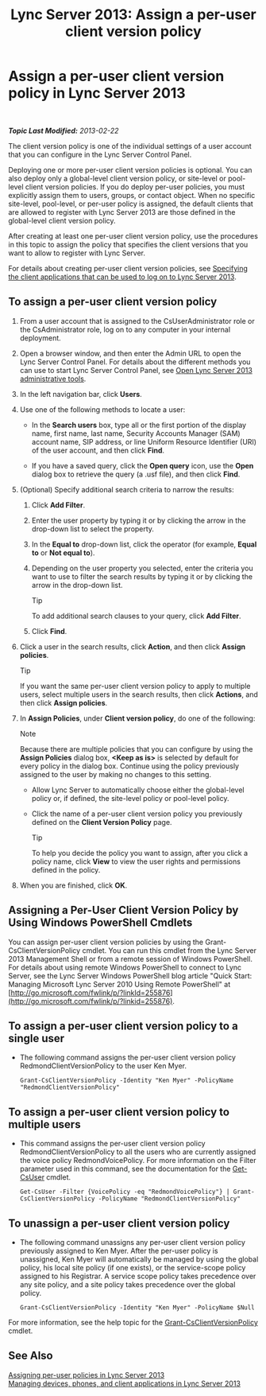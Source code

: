 ﻿---
title: 'Lync Server 2013: Assign a per-user client version policy'
TOCTitle: Assign a per-user client version policy
ms:assetid: f7e8ba2f-62dc-4e7d-8b63-682986f10240
ms:mtpsurl: https://technet.microsoft.com/en-us/library/Gg182607(v=OCS.15)
ms:contentKeyID: 48185868
ms.date: 07/23/2014
mtps_version: v=OCS.15
---

<div data-xmlns="http://www.w3.org/1999/xhtml">

<div class="topic" data-xmlns="http://www.w3.org/1999/xhtml" data-msxsl="urn:schemas-microsoft-com:xslt" data-cs="http://msdn.microsoft.com/en-us/">

<div data-asp="http://msdn2.microsoft.com/asp">

# Assign a per-user client version policy in Lync Server 2013

</div>

<div id="mainSection">

<div id="mainBody">

<span> </span>

_**Topic Last Modified:** 2013-02-22_

The client version policy is one of the individual settings of a user account that you can configure in the Lync Server Control Panel.

Deploying one or more per-user client version policies is optional. You can also deploy only a global-level client version policy, or site-level or pool-level client version policies. If you do deploy per-user policies, you must explicitly assign them to users, groups, or contact object. When no specific site-level, pool-level, or per-user policy is assigned, the default clients that are allowed to register with Lync Server 2013 are those defined in the global-level client version policy.

After creating at least one per-user client version policy, use the procedures in this topic to assign the policy that specifies the client versions that you want to allow to register with Lync Server.

For details about creating per-user client version policies, see [Specifying the client applications that can be used to log on to Lync Server 2013](lync-server-2013-specifying-the-client-applications-that-can-be-used-to-log-on-to-lync-server-2013.md).

<div>

## To assign a per-user client version policy

1.  From a user account that is assigned to the CsUserAdministrator role or the CsAdministrator role, log on to any computer in your internal deployment.

2.  Open a browser window, and then enter the Admin URL to open the Lync Server Control Panel. For details about the different methods you can use to start Lync Server Control Panel, see [Open Lync Server 2013 administrative tools](lync-server-2013-open-lync-server-administrative-tools.md).

3.  In the left navigation bar, click **Users**.

4.  Use one of the following methods to locate a user:
    
      - In the **Search users** box, type all or the first portion of the display name, first name, last name, Security Accounts Manager (SAM) account name, SIP address, or line Uniform Resource Identifier (URI) of the user account, and then click **Find**.
    
      - If you have a saved query, click the **Open query** icon, use the **Open** dialog box to retrieve the query (a .usf file), and then click **Find**.

5.  (Optional) Specify additional search criteria to narrow the results:
    
    1.  Click **Add Filter**.
    
    2.  Enter the user property by typing it or by clicking the arrow in the drop-down list to select the property.
    
    3.  In the **Equal to** drop-down list, click the operator (for example, **Equal to** or **Not equal to**).
    
    4.  Depending on the user property you selected, enter the criteria you want to use to filter the search results by typing it or by clicking the arrow in the drop-down list.
        
        <div class="alert">
        

        > [!TIP]
        > To add additional search clauses to your query, click <STRONG>Add Filter</STRONG>.

        
        </div>
    
    5.  Click **Find**.

6.  Click a user in the search results, click **Action**, and then click **Assign policies**.
    
    <div class="alert">
    

    > [!TIP]
    > If you want the same per-user client version policy to apply to multiple users, select multiple users in the search results, then click <STRONG>Actions</STRONG>, and then click <STRONG>Assign policies</STRONG>.

    
    </div>

7.  In **Assign Policies**, under **Client version policy**, do one of the following:
    
    <div class="alert">
    

    > [!NOTE]
    > Because there are multiple policies that you can configure by using the <STRONG>Assign Policies</STRONG> dialog box, <STRONG>&lt;Keep as is&gt;</STRONG> is selected by default for every policy in the dialog box. Continue using the policy previously assigned to the user by making no changes to this setting.

    
    </div>
    
      - Allow Lync Server to automatically choose either the global-level policy or, if defined, the site-level policy or pool-level policy.
    
      - Click the name of a per-user client version policy you previously defined on the **Client Version Policy** page.
        
        <div class="alert">
        

        > [!TIP]
        > To help you decide the policy you want to assign, after you click a policy name, click <STRONG>View</STRONG> to view the user rights and permissions defined in the policy.

        
        </div>

8.  When you are finished, click **OK**.

</div>

<div>

## Assigning a Per-User Client Version Policy by Using Windows PowerShell Cmdlets

You can assign per-user client version policies by using the Grant-CsClientVersionPolicy cmdlet. You can run this cmdlet from the Lync Server 2013 Management Shell or from a remote session of Windows PowerShell. For details about using remote Windows PowerShell to connect to Lync Server, see the Lync Server Windows PowerShell blog article "Quick Start: Managing Microsoft Lync Server 2010 Using Remote PowerShell" at [http://go.microsoft.com/fwlink/p/?linkId=255876](http://go.microsoft.com/fwlink/p/?linkid=255876).

<div>

## To assign a per-user client version policy to a single user

  - The following command assigns the per-user client version policy RedmondClientVersionPolicy to the user Ken Myer.
    
        Grant-CsClientVersionPolicy -Identity "Ken Myer" -PolicyName "RedmondClientVersionPolicy"

</div>

<div>

## To assign a per-user client version policy to multiple users

  - This command assigns the per-user client version policy RedmondClientVersionPolicy to all the users who are currently assigned the voice policy RedmondVoicePolicy. For more information on the Filter parameter used in this command, see the documentation for the [Get-CsUser](get-csuser.md) cmdlet.
    
        Get-CsUser -Filter {VoicePolicy -eq "RedmondVoicePolicy"} | Grant-CsClientVersionPolicy -PolicyName "RedmondClientVersionPolicy"

</div>

<div>

## To unassign a per-user client version policy

  - The following command unassigns any per-user client version policy previously assigned to Ken Myer. After the per-user policy is unassigned, Ken Myer will automatically be managed by using the global policy, his local site policy (if one exists), or the service-scope policy assigned to his Registrar. A service scope policy takes precedence over any site policy, and a site policy takes precedence over the global policy.
    
        Grant-CsClientVersionPolicy -Identity "Ken Myer" -PolicyName $Null

</div>

For more information, see the help topic for the [Grant-CsClientVersionPolicy](grant-csclientversionpolicy.md) cmdlet.

</div>

<div>

## See Also


[Assigning per-user policies in Lync Server 2013](lync-server-2013-assigning-per-user-policies.md)  
[Managing devices, phones, and client applications in Lync Server 2013](lync-server-2013-managing-devices-phones-and-client-applications.md)  
  

</div>

</div>

<span> </span>

</div>

</div>

</div>

